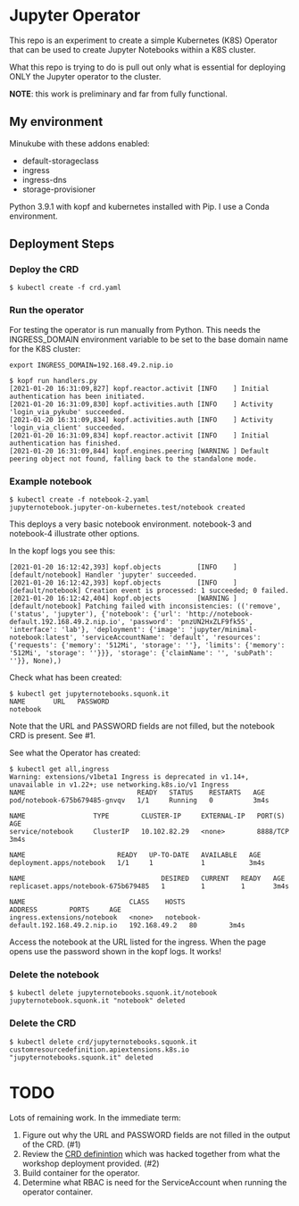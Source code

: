 # Jupyter Operator

This repo is an experiment to create a simple Kubernetes (K8S) Operator that can be used to create
Jupyter Notebooks within  a K8S cluster.

What this repo is trying to do is pull out only what is essential for deploying ONLY the Jupyter operator
to the cluster.

**NOTE**: this work is preliminary and far from fully functional.

## My environment

Minukube  with these addons enabled:
* default-storageclass
* ingress
* ingress-dns
* storage-provisioner

Python 3.9.1 with kopf and kubernetes installed with Pip.
I use a Conda environment.

## Deployment Steps

### Deploy the CRD

```
$ kubectl create -f crd.yaml
```

### Run the operator

For testing the operator is run manually from Python.
This needs the INGRESS_DOMAIN environment variable to be set to the base domain name for the K8S cluster:
```
export INGRESS_DOMAIN=192.168.49.2.nip.io
```

```
$ kopf run handlers.py 
[2021-01-20 16:31:09,827] kopf.reactor.activit [INFO    ] Initial authentication has been initiated.
[2021-01-20 16:31:09,830] kopf.activities.auth [INFO    ] Activity 'login_via_pykube' succeeded.
[2021-01-20 16:31:09,834] kopf.activities.auth [INFO    ] Activity 'login_via_client' succeeded.
[2021-01-20 16:31:09,834] kopf.reactor.activit [INFO    ] Initial authentication has finished.
[2021-01-20 16:31:09,844] kopf.engines.peering [WARNING ] Default peering object not found, falling back to the standalone mode.
```


### Example notebook

```
$ kubectl create -f notebook-2.yaml 
jupyternotebook.jupyter-on-kubernetes.test/notebook created
```

This deploys a very basic notebook environment. notebook-3 and notebook-4 illustrate other options.

In the kopf logs you see this:
```
[2021-01-20 16:12:42,393] kopf.objects         [INFO    ] [default/notebook] Handler 'jupyter' succeeded.
[2021-01-20 16:12:42,393] kopf.objects         [INFO    ] [default/notebook] Creation event is processed: 1 succeeded; 0 failed.
[2021-01-20 16:12:42,404] kopf.objects         [WARNING ] [default/notebook] Patching failed with inconsistencies: (('remove', ('status', 'jupyter'), {'notebook': {'url': 'http://notebook-default.192.168.49.2.nip.io', 'password': 'pnzUN2HxZLF9fk5S', 'interface': 'lab'}, 'deployment': {'image': 'jupyter/minimal-notebook:latest', 'serviceAccountName': 'default', 'resources': {'requests': {'memory': '512Mi', 'storage': ''}, 'limits': {'memory': '512Mi', 'storage': ''}}}, 'storage': {'claimName': '', 'subPath': ''}}, None),)
```

Check what has been created:
```
$ kubectl get jupyternotebooks.squonk.it
NAME       URL   PASSWORD
notebook         
```
Note that the URL and PASSWORD fields are not filled, but the notebook CRD is present. See #1.

See what the Operator has created:
```
$ kubectl get all,ingress
Warning: extensions/v1beta1 Ingress is deprecated in v1.14+, unavailable in v1.22+; use networking.k8s.io/v1 Ingress
NAME                            READY   STATUS    RESTARTS   AGE
pod/notebook-675b679485-gnvqv   1/1     Running   0          3m4s

NAME                 TYPE        CLUSTER-IP     EXTERNAL-IP   PORT(S)    AGE
service/notebook     ClusterIP   10.102.82.29   <none>        8888/TCP   3m4s

NAME                       READY   UP-TO-DATE   AVAILABLE   AGE
deployment.apps/notebook   1/1     1            1           3m4s

NAME                                  DESIRED   CURRENT   READY   AGE
replicaset.apps/notebook-675b679485   1         1         1       3m4s

NAME                          CLASS    HOSTS                                  ADDRESS        PORTS     AGE
ingress.extensions/notebook   <none>   notebook-default.192.168.49.2.nip.io   192.168.49.2   80        3m4s
```

Access the notebook at the URL listed for the ingress. When the page opens use the password
shown in the kopf logs. It works!

### Delete the notebook
```
$ kubectl delete jupyternotebooks.squonk.it/notebook
jupyternotebook.squonk.it "notebook" deleted
```


### Delete the CRD
```
$ kubectl delete crd/jupyternotebooks.squonk.it
customresourcedefinition.apiextensions.k8s.io "jupyternotebooks.squonk.it" deleted
```

# TODO

Lots of remaining work. In the immediate term:

1. Figure out why the URL and PASSWORD fields are not filled in the output of the CRD. (#1)
2. Review the [CRD definintion](crd.yaml) which was hacked together from what the workshop deployment provided. (#2)
3. Build container for the operator.
4. Determine what RBAC is need for the ServiceAccount when running the operator container.

